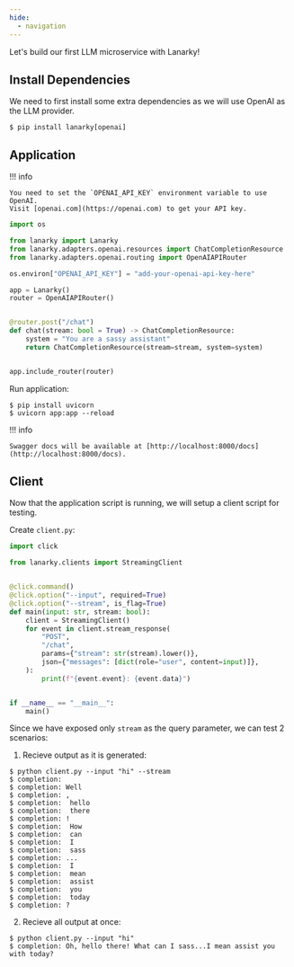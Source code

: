 ```yaml
---
hide:
  - navigation
---
```


Let's build our first LLM microservice with Lanarky!

## Install Dependencies

We need to first install some extra dependencies as we will use OpenAI as the LLM
provider.

<!-- termynal -->

```
$ pip install lanarky[openai]
```

## Application

!!! info

    You need to set the `OPENAI_API_KEY` environment variable to use OpenAI.
    Visit [openai.com](https://openai.com) to get your API key.

```python
import os

from lanarky import Lanarky
from lanarky.adapters.openai.resources import ChatCompletionResource
from lanarky.adapters.openai.routing import OpenAIAPIRouter

os.environ["OPENAI_API_KEY"] = "add-your-openai-api-key-here"

app = Lanarky()
router = OpenAIAPIRouter()


@router.post("/chat")
def chat(stream: bool = True) -> ChatCompletionResource:
    system = "You are a sassy assistant"
    return ChatCompletionResource(stream=stream, system=system)


app.include_router(router)
```

Run application:

<!-- termynal -->

```
$ pip install uvicorn
$ uvicorn app:app --reload
```

!!! info

    Swagger docs will be available at [http://localhost:8000/docs](http://localhost:8000/docs).

## Client

Now that the application script is running, we will setup a client script for testing.

Create `client.py`:

```python
import click

from lanarky.clients import StreamingClient


@click.command()
@click.option("--input", required=True)
@click.option("--stream", is_flag=True)
def main(input: str, stream: bool):
    client = StreamingClient()
    for event in client.stream_response(
        "POST",
        "/chat",
        params={"stream": str(stream).lower()},
        json={"messages": [dict(role="user", content=input)]},
    ):
        print(f"{event.event}: {event.data}")


if __name__ == "__main__":
    main()
```

Since we have exposed only `stream` as the query parameter, we can test 2 scenarios:

1. Recieve output as it is generated:

<!-- termynal -->

```
$ python client.py --input "hi" --stream
$ completion:
$ completion: Well
$ completion: ,
$ completion:  hello
$ completion:  there
$ completion: !
$ completion:  How
$ completion:  can
$ completion:  I
$ completion:  sass
$ completion: ...
$ completion:  I
$ completion:  mean
$ completion:  assist
$ completion:  you
$ completion:  today
$ completion: ?
```

2.  Recieve all output at once:

<!-- termynal -->

```
$ python client.py --input "hi"
$ completion: Oh, hello there! What can I sass...I mean assist you with today?
```

